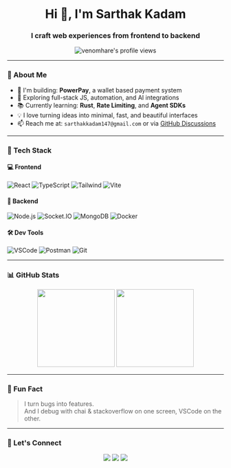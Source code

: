<h1 align="center">Hi 👋, I'm Sarthak Kadam</h1>
<h3 align="center">I craft web experiences from frontend to backend</h3>

<p align="center">
  <img src="https://count.getloli.com/get/@venomhare?theme=sketch-1" alt="venomhare's profile views" />
</p>

---

### 🧠 About Me

- 🔭 I'm building: **PowerPay**, a wallet based payment system  
- 🧪 Exploring full-stack JS, automation, and AI integrations  
- 📚 Currently learning: **Rust**, **Rate Limiting**, and **Agent SDKs**  
- 💡 I love turning ideas into minimal, fast, and beautiful interfaces  
- 📫 Reach me at: `sarthakkadam147@gmail.com` or via [GitHub Discussions](https://github.com/venomhare)

---

### 🚀 Tech Stack

#### 💻 Frontend
![React](https://img.shields.io/badge/React-20232a?style=for-the-badge&logo=react&logoColor=61dafb)
![TypeScript](https://img.shields.io/badge/TypeScript-007acc?style=for-the-badge&logo=typescript&logoColor=white)
![Tailwind](https://img.shields.io/badge/TailwindCSS-38b2ac?style=for-the-badge&logo=tailwind-css&logoColor=white)
![Vite](https://img.shields.io/badge/Vite-646cff?style=for-the-badge&logo=vite&logoColor=yellow)

#### 🔧 Backend
![Node.js](https://img.shields.io/badge/Node.js-43853d?style=for-the-badge&logo=node.js&logoColor=white)
![Socket.IO](https://img.shields.io/badge/Socket.io-black?style=for-the-badge&logo=socket.io&logoColor=white)
![MongoDB](https://img.shields.io/badge/MongoDB-4db33d?style=for-the-badge&logo=mongodb&logoColor=white)
![Docker](https://img.shields.io/badge/Docker-2496ed?style=for-the-badge&logo=docker&logoColor=white)

#### 🛠 Dev Tools
![VSCode](https://img.shields.io/badge/VSCode-007acc?style=for-the-badge&logo=visual-studio-code&logoColor=white)
![Postman](https://img.shields.io/badge/Postman-ff6c37?style=for-the-badge&logo=postman&logoColor=white)
![Git](https://img.shields.io/badge/Git-F05032?style=for-the-badge&logo=git&logoColor=white)

---

### 📊 GitHub Stats

<p align="center">
  <img src="https://github-readme-stats.vercel.app/api?username=venomhare&show_icons=true&theme=tokyonight" height="180"/>
  <img src="https://github-readme-stats.vercel.app/api/top-langs/?username=venomhare&layout=compact&theme=tokyonight" height="180"/>
</p>

---

### 🧩 Fun Fact
> I turn bugs into features.  
> And I debug with chai & stackoverflow on one screen, VSCode on the other.

---

### 🧭 Let's Connect
<p align="center">
  <a href="mailto:sarthakkadam147@gmail.com"><img src="https://img.shields.io/badge/Gmail-D14836?style=for-the-badge&logo=gmail&logoColor=white" /></a>
  <a href="https://github.com/venomhare"><img src="https://img.shields.io/badge/GitHub-100000?style=for-the-badge&logo=github&logoColor=white" /></a>
  <a href="https://x.com/KadamSarthak"><img src="https://img.shields.io/badge/Twitter-100000?style=for-the-badge&logo=x&logoColor=white" /></a>
</p>
